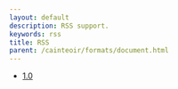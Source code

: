 ```yaml
---
layout: default
description: RSS support.
keywords: rss
title: RSS
parent: /cainteoir/formats/document.html
---
```


*  [1.0](rss10)
